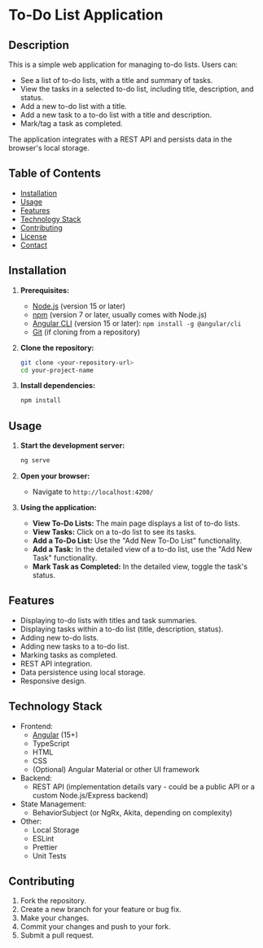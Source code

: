 # To-Do List Application

## Description

This is a simple web application for managing to-do lists.  Users can:

* See a list of to-do lists, with a title and summary of tasks.
* View the tasks in a selected to-do list, including title, description, and status.
* Add a new to-do list with a title.
* Add a new task to a to-do list with a title and description.
* Mark/tag a task as completed.

The application integrates with a REST API and persists data in the browser's local storage.

## Table of Contents

* [Installation](#installation)
* [Usage](#usage)
* [Features](#features)
* [Technology Stack](#technology-stack)
* [Contributing](#contributing)
* [License](#license)
* [Contact](#contact)

## Installation

1.  **Prerequisites:**
    * [Node.js](https://nodejs.org/) (version 15 or later)
    * [npm](https://www.npmjs.com/) (version 7 or later, usually comes with Node.js)
    * [Angular CLI](https://angular.io/cli) (version 15 or later): `npm install -g @angular/cli`
    * [Git](https://git-scm.com/) (if cloning from a repository)

2.  **Clone the repository:**
    ```bash
    git clone <your-repository-url>
    cd your-project-name
    ```

3.  **Install dependencies:**
    ```bash
    npm install
    ```

## Usage

1.  **Start the development server:**
    ```bash
    ng serve
    ```

2.  **Open your browser:**
    * Navigate to `http://localhost:4200/`

3.  **Using the application:**
    * **View To-Do Lists:** The main page displays a list of to-do lists.
    * **View Tasks:** Click on a to-do list to see its tasks.
    * **Add a To-Do List:** Use the "Add New To-Do List" functionality.
    * **Add a Task:** In the detailed view of a to-do list, use the "Add New Task" functionality.
    * **Mark Task as Completed:** In the detailed view, toggle the task's status.

## Features

* Displaying to-do lists with titles and task summaries.
* Displaying tasks within a to-do list (title, description, status).
* Adding new to-do lists.
* Adding new tasks to a to-do list.
* Marking tasks as completed.
* REST API integration.
* Data persistence using local storage.
* Responsive design.

## Technology Stack

* Frontend:
    * [Angular](https://angular.io/) (15+)
    * TypeScript
    * HTML
    * CSS
    * (Optional) Angular Material or other UI framework
* Backend:
    * REST API (implementation details vary -  could be a public API or a custom Node.js/Express backend)
* State Management:
    * BehaviorSubject (or NgRx, Akita, depending on complexity)
* Other:
    * Local Storage
    * ESLint
    * Prettier
    * Unit Tests

## Contributing

1.  Fork the repository.
2.  Create a new branch for your feature or bug fix.
3.  Make your changes.
4.  Commit your changes and push to your fork.
5.  Submit a pull request.

